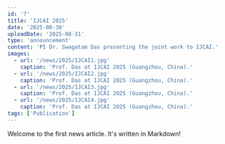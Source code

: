 ```yaml
---
id: '7'
title: 'IJCAI 2025'
date: '2025-08-30'
uploadDate: '2025-08-31'
type: 'announcement'
content: 'PI Dr. Swagatam Das presenting the joint work to IJCAI.'
images: 
  - url: '/news/2025/IJCAI1.jpg'
    caption: 'Prof. Das at IJCAI 2025 (Guangzhou, China).'
  - url: '/news/2025/IJCAI2.jpg'
    caption: 'Prof. Das at IJCAI 2025 (Guangzhou, China).'
  - url: '/news/2025/IJCAI3.jpg'
    caption: 'Prof. Das at IJCAI 2025 (Guangzhou, China).'
  - url: '/news/2025/IJCAI4.jpg'
    caption: 'Prof. Das at IJCAI 2025 (Guangzhou, China).'
tags: ['Publication']
---
```


Welcome to the first news article. It's written in Markdown!
